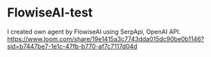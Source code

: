 # FlowiseAI-test

I created own agent by FlowiseAI using SerpApi, OpenAI API.
https://www.loom.com/share/19e1415a3c7743dda015dc90be0b1146?sid=b7447be7-1e1c-47fb-b770-af7c7117d04d
